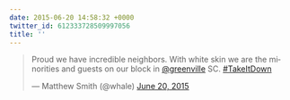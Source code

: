 ```yaml
---
date: 2015-06-20 14:58:32 +0000
twitter_id: 612333728509997056
title: ''
---
```


<blockquote class="twitter-tweet"><p lang="en" dir="ltr">Proud we have incredible neighbors. With white skin we are the minorities and guests on our block in <a href="https://twitter.com/greenville?ref_src=twsrc%5Etfw">@greenville</a> SC. <a href="https://twitter.com/hashtag/TakeItDown?src=hash&amp;ref_src=twsrc%5Etfw">#TakeItDown</a></p>&mdash; Matthew Smith (@whale) <a href="https://twitter.com/whale/status/612332005599125504?ref_src=twsrc%5Etfw">June 20, 2015</a></blockquote>
<script async src="https://platform.twitter.com/widgets.js" charset="utf-8"></script>
